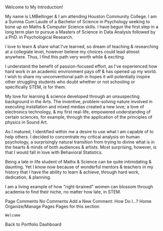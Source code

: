 
Welcome to My Introduction!

My name is LMBellinger & I am attending Houston Community College. I am a Summa Cum Laude of a Bachelor of Science in Psychology seeking to bone up on Maths & Computer Science skills. I have begun the first step in a long term plan to pursue a Masters of Science in Data Analysis followed by a PhD. in Psychological Research.

I love to learn & share what I've learned, so dream of teaching & researching at a collegiate level, however believe my choices could lead almost anywhere. Thus, I find this path very worth while & exciting.

I understand the benefit of passion-focused effort, as I've experienced how hard work in an academic environment pays off & has opened up my world. I wish to share my unconventional path in hopes it will potentially inspire other struggling students who doubt whether or not schooling or specifically STEM, is for them.

My love for learning & science developed through an unsuspecting background in the Arts. The inventive, problem-solving nature involved in executing installation and mixed medias created a new love; a love of electronics technology, & my first real-life, empowered understanding of certain sciences, for example, through the application of the principles of physics in Sound Art.

As I matured, I identified within me a desire to use what I am capable of to help others. I decided to concentrate my critical analysis on human psychology, a surprisingly natural transition from trying to divine what is in the hearts & minds of both audiences & artists. Most surprising, however, is that I would fall in love with Behavioral Statistics.

Being a late in life student of Maths & Science can be quite intimidating & daunting. Yet I know now because of wonderful mentors & teachers in my history that I have the ability to learn & achieve, through hard work, dedication, & planning.

I am a living example of how "right-brained" women can blossom through academia to find their niche, no matter how late, in STEM.

 
Page Comments
No Comments
Add a New Comment:
How Do I...?
Home
Organize/Manage Pages
Pages for this section

    Welcome
     

Back to Portfolio Dashboard

<!---
lbelli21/lbelli21 is a ✨ special ✨ repository because its `README.md` (this file) appears on your GitHub profile.
You can click the Preview link to take a look at your changes.
--->
